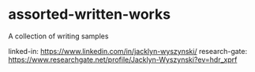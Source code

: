 # assorted-written-works
A collection of writing samples

linked-in: https://www.linkedin.com/in/jacklyn-wyszynski/
research-gate: https://www.researchgate.net/profile/Jacklyn-Wyszynski?ev=hdr_xprf
